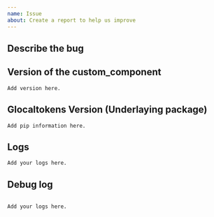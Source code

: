 ```yaml
---
name: Issue
about: Create a report to help us improve
---
```


<!-- Before you open a new issue, search through the existing issues to see if others have had the same problem.

DO NOT DELETE ANYTHING FROM THIS TEMPLATE.

Issues not containing the minimum requirements will be closed:

- Issues without a description (using the header is not good enough) will be closed.
- Issues without a Google version wil be closed
- Issues without any log will be closed
- Issues without debug logging will be closed.

-->

## Describe the bug

<!-- A clear and concise description of what the bug is. -->

## Version of the custom_component

<!-- If you are not using the newest version, download and try that before opening an issue
If you are unsure about the version check the const.py file.
-->

```text
Add version here.
```

## Glocaltokens Version (Underlaying package)

<!-- Current installed version of the underlaying package that Google Home integration relays on.
Please run `pip show glocaltokens` in the commandline and paste the information below.
-->

```text
Add pip information here.
```

## Logs

```text
Add your logs here.
```

## Debug log

<!-- To enable debug logs check this https://www.home-assistant.io/components/logger/ -->

```text

Add your logs here.

```
